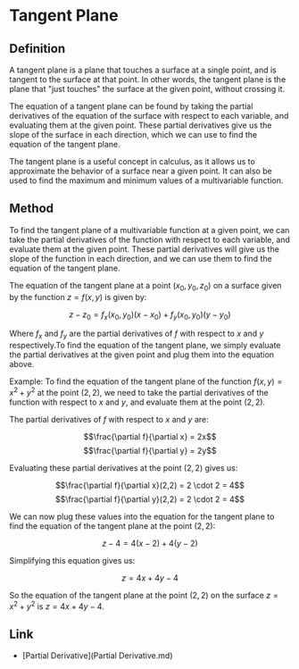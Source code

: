# Tangent Plane

## Definition

A tangent plane is a plane that touches a surface at a single point, and is tangent to the surface at that point. In other words, the tangent plane is the plane that "just touches" the surface at the given point, without crossing it.

The equation of a tangent plane can be found by taking the partial derivatives of the equation of the surface with respect to each variable, and evaluating them at the given point. These partial derivatives give us the slope of the surface in each direction, which we can use to find the equation of the tangent plane.

The tangent plane is a useful concept in calculus, as it allows us to approximate the behavior of a surface near a given point. It can also be used to find the maximum and minimum values of a multivariable function.

## Method
To find the tangent plane of a multivariable function at a given point, we can take the partial derivatives of the function with respect to each variable, and evaluate them at the given point. These partial derivatives will give us the slope of the function in each direction, and we can use them to find the equation of the tangent plane.

The equation of the tangent plane at a point $(x_0,y_0,z_0)$ on a surface given by the function $z = f(x,y)$ is given by:

$$z - z_0 = f_x(x_0,y_0)(x-x_0) + f_y(x_0,y_0)(y-y_0)$$

Where $f_x$ and $f_y$ are the partial derivatives of $f$ with respect to $x$ and $y$ respectively.To find the equation of the tangent plane, we simply evaluate the partial derivatives at the given point and plug them into the equation above.

Example:
To find the equation of the tangent plane of the function $f(x,y) = x^2 + y^2$ at the point $(2,2)$, we need to take the partial derivatives of the function with respect to $x$ and $y$, and evaluate them at the point $(2,2)$.

The partial derivatives of $f$ with respect to $x$ and $y$ are:

$$\frac{\partial f}{\partial x} = 2x$$
$$\frac{\partial f}{\partial y} = 2y$$

Evaluating these partial derivatives at the point $(2,2)$ gives us:

$$\frac{\partial f}{\partial x}(2,2) = 2 \cdot 2 = 4$$
$$\frac{\partial f}{\partial y}(2,2) = 2 \cdot 2 = 4$$

We can now plug these values into the equation for the tangent plane to find the equation of the tangent plane at the point $(2,2)$:

$$z - 4 = 4(x-2) + 4(y-2)$$

Simplifying this equation gives us:

$$z = 4x + 4y - 4$$

So the equation of the tangent plane at the point $(2,2)$ on the surface $z = x^2 + y^2$ is $z = 4x + 4y - 4$.

## Link
- [Partial Derivative](Partial Derivative.md)
